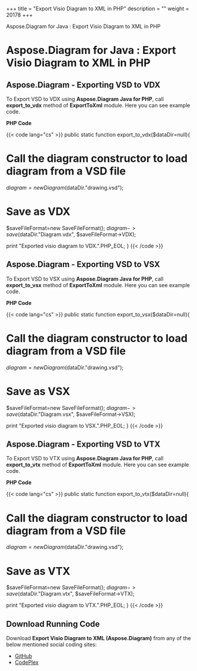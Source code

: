 +++
title = "Export Visio Diagram to XML in PHP" 
description = "" 
weight = 20178 
+++

Aspose.Diagram for Java : Export Visio Diagram to XML in PHP  

# Aspose.Diagram for Java : Export Visio Diagram to XML in PHP


## Aspose.Diagram - Exporting VSD to VDX

To Export VSD to VDX using **Aspose.Diagram Java for PHP**, call **export\_to\_vdx** method of **ExportToXml** module. Here you can see example code.

**PHP Code**

{{< code lang="cs" >}}
public static function export_to_vdx($dataDir=null){

# Call the diagram constructor to load diagram from a VSD file
$diagram = new Diagram($dataDir."drawing.vsd");

# Save as VDX
$saveFileFormat=new SaveFileFormat();
$diagram->save($dataDir."Diagram.vdx", $saveFileFormat->VDX);

print "Exported visio diagram to VDX.".PHP_EOL;
}
{{< /code >}}

## Aspose.Diagram - Exporting VSD to VSX

To Export VSD to VSX using **Aspose.Diagram Java for PHP**, call **export\_to\_vsx** method of **ExportToXml** module. Here you can see example code.

**PHP Code**

{{< code lang="cs" >}}
public static function export_to_vsx($dataDir=null){

# Call the diagram constructor to load diagram from a VSD file
$diagram = new Diagram($dataDir."drawing.vsd");

# Save as VSX
$saveFileFormat=new SaveFileFormat();
$diagram->save($dataDir."Diagram.vsx", $saveFileFormat->VSX);

print "Exported visio diagram to VSX.".PHP_EOL;
}
{{< /code >}}

## Aspose.Diagram - Exporting VSD to VTX

To Export VSD to VTX using **Aspose.Diagram Java for PHP**, call **export\_to\_vtx** method of **ExportToXml** module. Here you can see example code.

**PHP Code**

{{< code lang="cs" >}}
public static function export_to_vtx($dataDir=null){

# Call the diagram constructor to load diagram from a VSD file
$diagram = new Diagram($dataDir."drawing.vsd");

# Save as VTX
$saveFileFormat=new SaveFileFormat();
$diagram->save($dataDir."Diagram.vtx", $saveFileFormat->VTX);

print "Exported visio diagram to VTX.".PHP_EOL;
}
{{< /code >}}

## Download Running Code

Download **Export Visio Diagram to XML (Aspose.Diagram)** from any of the below mentioned social coding sites:

*   [GitHub](https://github.com/asposediagram/Aspose.Diagram-for-Java/blob/master/Plugins/Aspose_Diagram_Java_for_PHP/src/aspose/diagram/LoadingSavingandConverting/ExportToXml.php)
*   [CodePlex](https://asposediagramjavaphp.codeplex.com/SourceControl/latest#src/aspose/diagram/LoadingSavingandConverting/ExportToXml.php)

